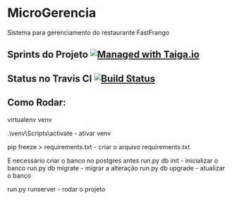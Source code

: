 # MicroGerencia
Sistema para gerenciamento do restaurante FastFrango

## Sprints do Projeto [![Managed with Taiga.io](https://img.shields.io/badge/managed%20with-TAIGA.io-709f14.svg)](https://tree.taiga.io/project/amandapersampa-amandapersampamicrogerencia/backlog/ "Managed with Taiga.io")

## Status no Travis CI [![Build Status](https://travis-ci.org/amandapersampa/MicroGerencia.svg)](https://travis-ci.org/amandapersampa/MicroGerencia)

## Como Rodar:
virtualenv venv

.\venv\Scripts\activate - ativar venv

pip freeze > requirements.txt - criar o arquivo requirements.txt

E necessário criar o banco no postgres antes
	run.py db init - inicializar o banco
 	run.py db migrate - migrar a alteração
	run.py db upgrade - atualizar o banco

run.py runserver - rodar o projeto
